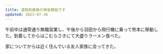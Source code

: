 ```yaml
---
title: 渡独前最後の帰省開始です
updated: 2021-07-16
---
```


午前中は通常通り無職営業し、午後から羽田から飛行機に乗って熊本に移動した。到着してからはこむらさきにて大盛りラーメン食べた。

家についてからは近く住んでいる友人家族に会ってきた。
